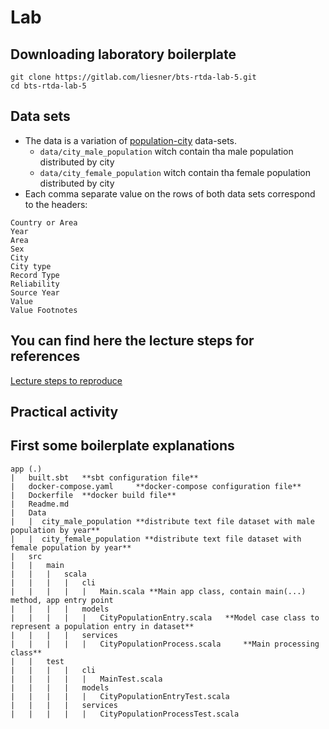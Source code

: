 # Lab

## Downloading laboratory boilerplate

```terminal
git clone https://gitlab.com/liesner/bts-rtda-lab-5.git
cd bts-rtda-lab-5
```

## Data sets

- The data is a variation of  [population-city](https://github.com/datasets/population-city) data-sets.
    - ```data/city_male_population``` witch contain tha male population distributed by city
    - ```data/city_female_population``` witch contain tha female population distributed by city
- Each comma separate value on the rows of both data sets correspond to the headers: 

```terminal
Country or Area
Year
Area
Sex
City
City type
Record Type
Reliability
Source Year
Value
Value Footnotes
```    


## You can find here the lecture steps for references
[Lecture steps to reproduce](docs/conference_steps.md)


## Practical activity

## First some boilerplate explanations

```
app (.)
|   built.sbt   **sbt configuration file**
|   docker-compose.yaml     **docker-compose configuration file**
|   Dockerfile  **docker build file**
|   Readme.md 
|   Data
|   |  city_male_population **distribute text file dataset with male population by year**
|   |  city_female_population **distribute text file dataset with female population by year**
|   src
|   |   main
|   |   |   scala
|   |   |   |   cli
|   |   |   |   |   Main.scala **Main app class, contain main(...) method, app entry point
|   |   |   |   models
|   |   |   |   |   CityPopulationEntry.scala   **Model case class to represent a population entry in dataset**
|   |   |   |   services
|   |   |   |   |   CityPopulationProcess.scala     **Main processing class**
|   |   test
|   |   |   |   cli
|   |   |   |   |   MainTest.scala
|   |   |   |   models
|   |   |   |   |   CityPopulationEntryTest.scala
|   |   |   |   services
|   |   |   |   |   CityPopulationProcessTest.scala
```